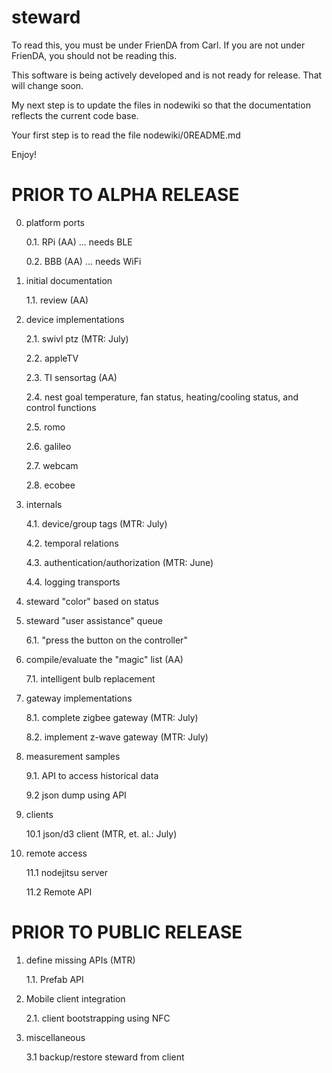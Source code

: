 steward
=======
To read this, you must be under FrienDA from Carl. If you are not under FrienDA, you should not be reading this.

This software is being actively developed and is not ready for release.
That will change soon.

My next step is to update the files in nodewiki so that the documentation reflects the current code base.

Your first step is to read the file nodewiki/0README.md

Enjoy!


PRIOR TO ALPHA RELEASE
======================

0. platform ports

    0.1. RPi (AA) ... needs BLE

    0.2. BBB (AA) ... needs WiFi

1. initial documentation

    1.1. review (AA)

2. device implementations

    2.1. swivl ptz (MTR: July)

    2.2. appleTV

    2.3. TI sensortag (AA)

    2.4. nest goal temperature, fan status, heating/cooling status, and control functions

    2.5. romo

    2.6. galileo

    2.7. webcam

    2.8. ecobee

4. internals

   4.1. device/group tags (MTR: July)

   4.2. temporal relations

   4.3. authentication/authorization (MTR: June)

   4.4. logging transports

5. steward "color" based on status

6. steward "user assistance" queue

    6.1. "press the button on the controller"

7. compile/evaluate the "magic" list (AA)

    7.1. intelligent bulb replacement

8. gateway implementations

    8.1. complete zigbee gateway (MTR: July)

    8.2. implement z-wave gateway (MTR: July)

9. measurement samples

    9.1. API to access historical data

    9.2 json dump using API

10. clients

    10.1 json/d3 client (MTR, et. al.: July)

11. remote access

    11.1 nodejitsu server

    11.2 Remote API


PRIOR TO PUBLIC RELEASE
=======================

1. define missing APIs (MTR)

    1.1. Prefab API

2. Mobile client integration

    2.1. client bootstrapping using NFC

3. miscellaneous

    3.1 backup/restore steward from client

